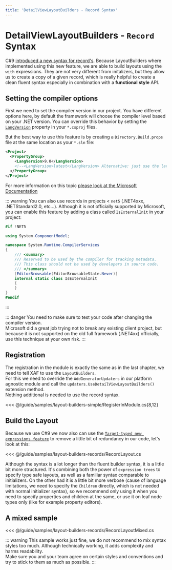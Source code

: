 ```yaml
---
title: 'DetailViewLayoutBuilders - Record Syntax'
---
```


# DetailViewLayoutBuilders - `Record` Syntax

C#9 [introduced a new syntax for record's](https://docs.microsoft.com/en-us/dotnet/csharp/whats-new/tutorials/records#:~:text=C%23%209%20introduces%20records%2C%20a,types%20use%20value%2Dbased%20equality.). Because LayoutBuilders where implemented using this new feature, we are able to build layouts using the `with` expressions. They are not very different from initalizers, but they allow us to create a copy of a given record, which is really helpful to create a clean fluent syntax especially in combination with a **functional style** API.

## Setting the compiler options

First we need to set the compiler version in our project. You have different options here, by default the framework will choose the compiler level based on your .NET version. You can override this behavior by setting the [`LangVersion`](https://docs.microsoft.com/en-us/dotnet/csharp/language-reference/configure-language-version) property in your `*.csproj` files.

But the best way to use this feature is by creating a `Directory.Build.props` file at the same location as your `*.sln` file:

```xml
<Project>
  <PropertyGroup>
    <LangVersion>9.0</LangVersion>
    <!--<LangVersion>latest</LangVersion> Alternative: just use the latest version, if you want the latest and greatest -->
  </PropertyGroup>
</Project>
```

For more information on this topic [please look at the Microsoft Documentation](https://docs.microsoft.com/de-de/dotnet/csharp/language-reference/configure-language-version#configure-multiple-projects)

::: warning
You can also use records in projects < `net5` (.NET4xxx, .NETStandard2.0, etc...). Although it is not officially supported by Microsoft, you can enable this feature by adding a class called `IsExternalInit` in your project:

```cs
#if !NET5

using System.ComponentModel;

namespace System.Runtime.CompilerServices
{
    /// <summary>
    /// Reserved to be used by the compiler for tracking metadata.
    /// This class should not be used by developers in source code.
    /// </summary>
    [EditorBrowsable(EditorBrowsableState.Never)]
    internal static class IsExternalInit
    {
    }
}
#endif
```
:::

::: danger
You need to make sure to test your code after changing the compiler version.  
Microsoft did a great job trying not to break any existing client project, but because it is not supported on the old full framework (.NET4xx) officially, use this technique at your own risk. 
:::

## Registration

The registration in the module is exactly the same as in the last chapter, we need to tell XAF to use the `LayoutBuilders`.  
For this we need to override the `AddGeneratorUpdaters` in our platform agnostic module and call the `updaters.UseDetailViewLayoutBuilders()` extension method.  
Nothing additional is needed to use the record syntax.

<<< @/guide/samples/layout-builders-simple/RegisterInModule.cs{8,12}

## Build the Layout

Because we use C#9 we now also can use the [`Target-typed new expressions feature`](https://docs.microsoft.com/en-us/dotnet/csharp/whats-new/csharp-9#fit-and-finish-features) to remove a little bit of redundancy in our code, let's look at this:

<<< @/guide/samples/layout-builders-records/RecordLayout.cs

Although the syntax is a lot longer than the fluent builder syntax, it is a little bit more structured. It's combining both the power of `expression trees` to specify type safe layouts, as well as a familiar syntax comparable to initializers. On the other had it is a little bit more verbose (cause of language limitations, we need to specify the `Children` directly, which is not needed with normal initializer syntax), so we recommend only using it when you need to specify properties and children at the same, or use it on leaf node types only (like for example property editors).

## A mixed sample

<<< @/guide/samples/layout-builders-records/RecordLayoutMixed.cs

::: warning
This sample works just fine, we do not recommend to mix syntax styles too much. Although technically working, it adds complexity and harms readability.  
Make sure you and your team agree on certain styles and conventions and try to stick to them as much as possible.
:::